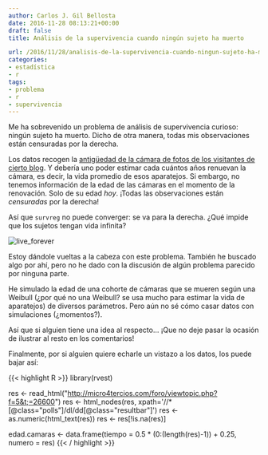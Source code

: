 ```yaml
---
author: Carlos J. Gil Bellosta
date: 2016-11-28 08:13:21+00:00
draft: false
title: Análisis de la supervivencia cuando ningún sujeto ha muerto

url: /2016/11/28/analisis-de-la-supervivencia-cuando-ningun-sujeto-ha-muerto/
categories:
- estadística
- r
tags:
- problema
- r
- supervivencia
---
```


Me ha sobrevenido un problema de análisis de supervivencia curioso: ningún sujeto ha muerto. Dicho de otra manera, todas mis observaciones están censuradas por la derecha.

Los datos recogen la [antigüedad de la cámara de fotos de los visitantes de cierto blog](http://micro4tercios.com/foro/viewtopic.php?f=5&t=26600). Y debería uno poder estimar cada cuántos años renuevan la cámara, es decir, la vida promedio de esos aparatejos. Si embargo, no tenemos información de la edad de las cámaras en el momento de la renovación. Solo de su edad _hoy_. ¡Todas las observaciones están _censuradas_ por la derecha!

Así que `survreg` no puede converger: se va para la derecha. ¿Qué impide que los sujetos tengan vida infinita?

![live_forever](/wp-uploads/2016/11/live_forever.jpg)

Estoy dándole vueltas a la cabeza con este problema. También he buscado algo por ahí, pero no he dado con la discusión de algún problema parecido por ninguna parte.

He simulado la edad de una cohorte de cámaras que se mueren según una Weibull (¿por qué no una Weibull? se usa mucho para estimar la vida de aparatejos) de diversos parámetros. Pero aún no sé cómo casar datos con simulaciones (¿momentos?).

Así que si alguien tiene una idea al respecto... ¡Que no deje pasar la ocasión de ilustrar al resto en los comentarios!

Finalmente, por si alguien quiere echarle un vistazo a los datos, los puede bajar así:

{{< highlight R >}}
library(rvest)

res <- read_html("http://micro4tercios.com/foro/viewtopic.php?f=5&t;=26600")
res <- html_nodes(res,
                xpath='//*[@class="polls"]/dl/dd[@class="resultbar"]')
res <- as.numeric(html_text(res))
res <- res[!is.na(res)]

edad.camaras <- data.frame(tiempo = 0.5 * (0:(length(res)-1)) + 0.25,
                            numero = res)
{{< / highlight >}}